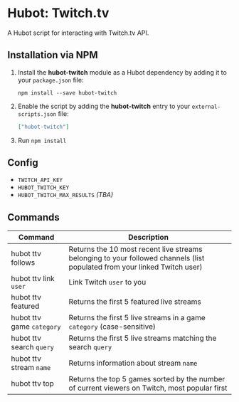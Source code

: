 # Hubot: Twitch.tv

A Hubot script for interacting with Twitch.tv API.


## Installation via NPM

1. Install the __hubot-twitch__ module as a Hubot dependency by adding it to your `package.json` file:

    ```
    npm install --save hubot-twitch
    ```

2. Enable the script by adding the __hubot-twitch__ entry to your `external-scripts.json` file:

    ```json
    ["hubot-twitch"]
    ```

3. Run `npm install`


## Config

- `TWITCH_API_KEY`
- `HUBOT_TWITCH_KEY`
- `HUBOT_TWITCH_MAX_RESULTS` _(TBA)_


## Commands

Command | Description
--- | ---
hubot ttv follows | Returns the 10 most recent live streams belonging to your followed channels (list populated from your linked Twitch user)
hubot ttv link `user` | Link Twitch `user` to you
hubot ttv featured | Returns the first 5 featured live streams
hubot ttv game `category` | Returns the first 5 live streams in a game `category` (case-sensitive)
hubot ttv search `query` | Returns the first 5 live streams matching the search `query`
hubot ttv stream `name` | Returns information about stream `name`
hubot ttv top | Returns the top 5 games sorted by the number of current viewers on Twitch, most popular first